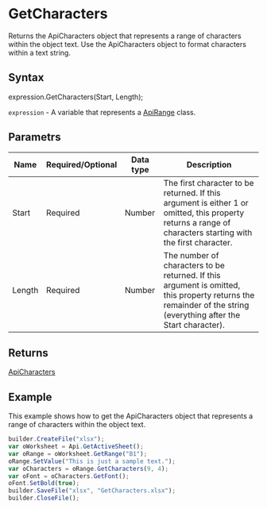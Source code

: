 # GetCharacters

Returns the ApiCharacters object that represents a range of characters within the object text. Use the ApiCharacters object to format characters within a text string.

## Syntax

expression.GetCharacters(Start, Length);

`expression` - A variable that represents a [ApiRange](../ApiRange.md) class.

## Parametrs

| **Name** | **Required/Optional** | **Data type** | **Description** |
| ------------- | ------------- | ------------- | ------------- |
| Start | Required | Number | The first character to be returned. If this argument is either 1 or omitted, this property returns a range of characters starting with the first character. |
| Length | Required | Number | The number of characters to be returned. If this argument is omitted, this property returns the remainder of the string (everything after the Start character). |

## Returns

[ApiCharacters](../../ApiCharacters/ApiCharacters.md)

## Example

This example shows how to get the ApiCharacters object that represents a range of characters within the object text.

```javascript
builder.CreateFile("xlsx");
var oWorksheet = Api.GetActiveSheet();
var oRange = oWorksheet.GetRange("B1");
oRange.SetValue("This is just a sample text.");
var oCharacters = oRange.GetCharacters(9, 4);
var oFont = oCharacters.GetFont();
oFont.SetBold(true);
builder.SaveFile("xlsx", "GetCharacters.xlsx");
builder.CloseFile();
```